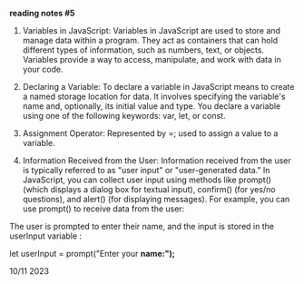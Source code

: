 **reading notes #5**

1. Variables in JavaScript:
Variables in JavaScript are used to store and manage data within a program. They act as containers that can hold different types of information, such as numbers, text, or objects. Variables provide a way to access, manipulate, and work with data in your code.

2. Declaring a Variable:
To declare a variable in JavaScript means to create a named storage location for data. It involves specifying the variable's name and, optionally, its initial value and type. You declare a variable using one of the following keywords: var, let, or const.

3. Assignment Operator:
Represented by =; used to assign a value to a variable.

4. Information Received from the User:
Information received from the user is typically referred to as "user input" or "user-generated data." In JavaScript, you can collect user input using methods like prompt() (which displays a dialog box for textual input), confirm() (for yes/no questions), and alert() (for displaying messages). For example, you can use prompt() to receive data from the user:

The user is prompted to enter their name, and the input is stored in the userInput variable :

let userInput = prompt("Enter your **name:");**

10/11 2023

